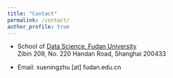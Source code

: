 ```yaml
---
title: "Contact"
permalink: /contact/
author_profile: true
---
```


- School of [Data Science, Fudan University](http://www.sds.fudan.edu.cn/wp/)<br>
  Zibin 209, No. 220 Handan Road, Shanghai 200433

- Email: xueningzhu [at] fudan.edu.cn
